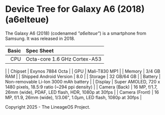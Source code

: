 # Device Tree for Galaxy A6 (2018) (a6elteue)
The Galaxy A6 (2018) (codenamed _"a6elteue"_) is a smartphone from Samsung.
It was released in 2018.

| Basic                   | Spec Sheet                                                                                                                                    |
| -----------------------:|:--------------------------------------------------------------------------------------------------------------------------------------------- |
| CPU                     | Octa-core 1.6 GHz Cortex-A53
|
| Chipset                 | Exynos 7884 Octa
|
| GPU                     | Mali-T830 MP1                                                                                                                                   |
| Memory                  | 3/4 GB RAM                                                                                                                                      |
| Shipped Android Version | 8.0                                                                                                                                           |
| Storage                 | 32 GB/64 GB                                                                                                                                         |
| Battery                 | Non-removable Li-Ion 3000 mAh battery                                                                                                         |
| Display                 | Super AMOLED, 720 x 1480 pixels, 18.5:9 ratio (~294 ppi density)                                                                                |
| Camera (Back)           | 16 MP, f/1.7, 26mm (wide), PDAF, LED flash, HDR, 1080p at 30fps
|
| Camera (Front)          | 16 MP, f/1.9, 26mm (wide), 1/3.06", 1.0µm, LED flash, 1080p at 30fps                                                                                                       |

Copyright 2025 - The LineageOS Project.
